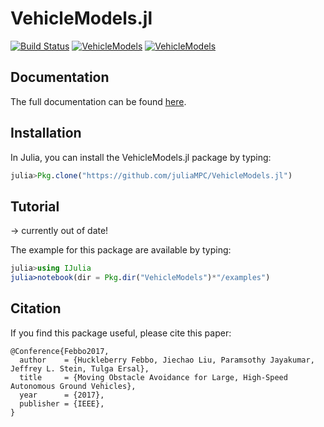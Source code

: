 # VehicleModels.jl



[![Build Status](https://travis-ci.org/JuliaMPC/VehicleModels.jl.svg?branch=master)](https://travis-ci.org/JuliaMPC/VehicleModels.jl)
[![VehicleModels](http://pkg.julialang.org/badges/VehicleModels_0.6.svg)](http://pkg.julialang.org/detail/VehicleModels)
[![VehicleModels](http://pkg.julialang.org/badges/VehicleModels_0.7.svg)](http://pkg.julialang.org/detail/VehicleModels)

## Documentation

The full documentation can be found [here](https://juliampc.github.io/MPCDocs.jl/stable/).

## Installation

In Julia, you can install the VehicleModels.jl package by typing:
```julia
julia>Pkg.clone("https://github.com/juliaMPC/VehicleModels.jl")
```

## Tutorial
-> currently out of date!

The example for this package are available by typing:
```julia
julia>using IJulia
julia>notebook(dir = Pkg.dir("VehicleModels")*"/examples")
```


## Citation

If you find this package useful, please cite this paper:

```
@Conference{Febbo2017,
  author    = {Huckleberry Febbo, Jiechao Liu, Paramsothy Jayakumar, Jeffrey L. Stein, Tulga Ersal},
  title     = {Moving Obstacle Avoidance for Large, High-Speed Autonomous Ground Vehicles},
  year      = {2017},
  publisher = {IEEE},
}
```
